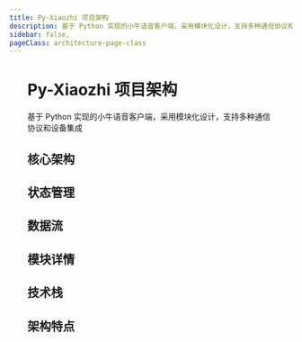 ```yaml
---
title: Py-Xiaozhi 项目架构
description: 基于 Python 实现的小牛语音客户端，采用模块化设计，支持多种通信协议和设备集成
sidebar: false,
pageClass: architecture-page-class
---
```

<script setup>
import CoreArchitecture from './components/CoreArchitecture.vue'
import StateManagement from './components/StateManagement.vue'
import DataFlow from './components/DataFlow.vue'
import ModuleDetails from './components/ModuleDetails.vue'
import TechnologyStack from './components/TechnologyStack.vue'
import ArchitectureFeatures from './components/ArchitectureFeatures.vue'
</script>

<div class="architecture-page">

# Py-Xiaozhi 项目架构

<p>基于 Python 实现的小牛语音客户端，采用模块化设计，支持多种通信协议和设备集成</p>

## 核心架构
<CoreArchitecture/>

## 状态管理
<StateManagement/>

## 数据流
<DataFlow/>

## 模块详情
<ModuleDetails/>

## 技术栈
<TechnologyStack/>

## 架构特点
<ArchitectureFeatures/>
</div>

<style>
.architecture-page {
  max-width: 100%;
  padding: 0 2rem;
}
</style>